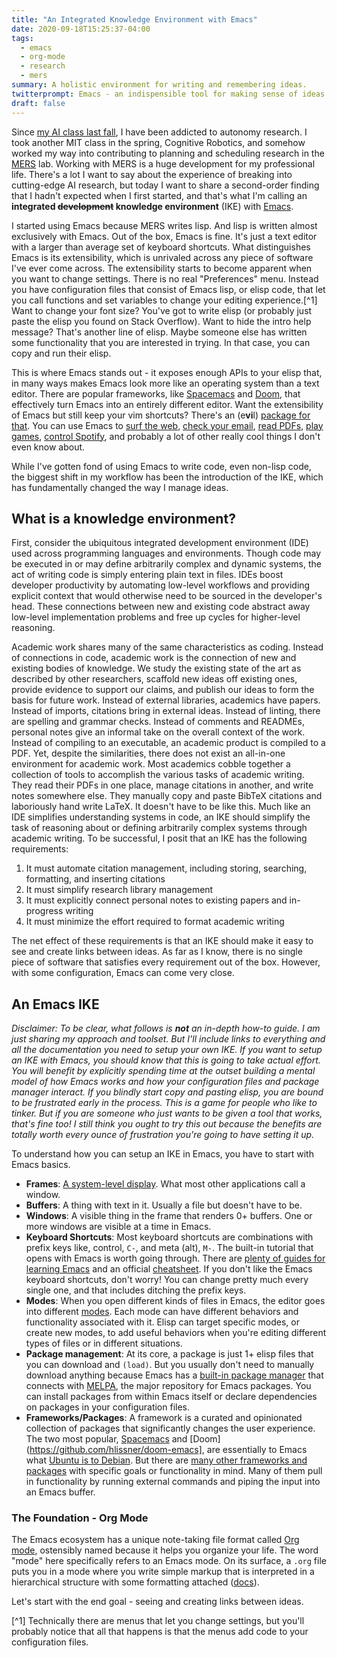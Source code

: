 ```yaml
---
title: "An Integrated Knowledge Environment with Emacs"
date: 2020-09-18T15:25:37-04:00
tags: 
  - emacs
  - org-mode
  - research
  - mers
summary: A holistic environment for writing and remembering ideas.
twitterprompt: Emacs - an indispensible tool for making sense of ideas
draft: false
---
```


Since [my AI class last fall](/posts/20191229-a-semester-of-ai-at-mit/), I have been addicted to autonomy research. I took another MIT class in the spring, Cognitive Robotics, and somehow worked my way into contributing to planning and scheduling research in the [MERS](https://www.csail.mit.edu/research/model-based-embedded-and-robotics-systems-group) lab. Working with MERS is a huge development for my professional life. There's a lot I want to say about the experience of breaking into cutting-edge AI research, but today I want to share a second-order finding that I hadn't expected when I first started, and that's what I'm calling an **integrated <strike>development</strike> knowledge environment** (IKE) with [Emacs](https://www.gnu.org/software/emacs/).

I started using Emacs because MERS writes lisp. And lisp is written almost exclusively with Emacs. Out of the box, Emacs is fine. It's just a text editor with a larger than average set of keyboard shortcuts. What distinguishes Emacs is its extensibility, which is unrivaled across any piece of software I've ever come across. The extensibility starts to become apparent when you want to change settings. There is no real "Preferences" menu. Instead you have configuration files that consist of Emacs lisp, or elisp code, that let you call functions and set variables to change your editing experience.[^1] Want to change your font size? You've got to write elisp (or probably just paste the elisp you found on Stack Overflow). Want to hide the intro help message? That's another line of elisp. Maybe someone else has written some functionality that you are interested in trying. In that case, you can copy and run their elisp.

This is where Emacs stands out - it exposes enough APIs to your elisp that, in many ways makes Emacs look more like an operating system than a text editor. There are popular frameworks, like [Spacemacs](https://www.spacemacs.org/) and [Doom](https://github.com/hlissner/doom-emacs), that effectively turn Emacs into an entirely different editor. Want the extensibility of Emacs but still keep your vim shortcuts? There's an (e**vi**l) [package for that](https://github.com/emacs-evil/evil). You can use Emacs to [surf the web](https://www.gnu.org/software/emacs/manual/html_mono/eww.html), [check your email](https://www.djcbsoftware.nl/code/mu/mu4e.html), [read PDFs](https://www.gnu.org/software/emacs/manual/html_node/emacs/Document-View.html), [play games](https://www.emacswiki.org/emacs/CategoryGames), [control Spotify](https://github.com/danielfm/spotify.el), and probably a lot of other really cool things I don't even know about.

While I've gotten fond of using Emacs to write code, even non-lisp code, the biggest shift in my workflow has been the introduction of the IKE, which has fundamentally changed the way I manage ideas.

## What is a knowledge environment?

First, consider the ubiquitous integrated development environment (IDE) used across programming languages and environments. Though code may be executed in or may define arbitrarily complex and dynamic systems, the act of writing code is simply entering plain text in files. IDEs boost developer productivity by automating low-level workflows and providing explicit context that would otherwise need to be sourced in the developer's head. These connections between new and existing code abstract away low-level implementation problems and free up cycles for higher-level reasoning.

Academic work shares many of the same characteristics as coding. Instead of connections in code, academic work is the connection of new and existing bodies of knowledge. We study the existing state of the art as described by other researchers, scaffold new ideas off existing ones, provide evidence to support our claims, and publish our ideas to form the basis for future work. Instead of external libraries, academics have papers. Instead of imports, citations bring in external ideas. Instead of linting, there are spelling and grammar checks. Instead of comments and READMEs, personal notes give an informal take on the overall context of the work. Instead of compiling to an executable, an academic product is compiled to a PDF. Yet, despite the similarities, there does not exist an all-in-one environment for academic work. Most academics cobble together a collection of tools to accomplish the various tasks of academic writing. They read their PDFs in one place, manage citations in another, and write notes somewhere else. They manually copy and paste BibTeX citations and laboriously hand write LaTeX. It doesn't have to be like this. Much like an IDE simplifies understanding systems in code, an IKE should simplify the task of reasoning about or defining arbitrarily complex systems through academic writing. To be successful, I posit that an IKE has the following requirements:

1. It must automate citation management, including storing, searching, formatting, and inserting citations
2. It must simplify research library management
3. It must explicitly connect personal notes to existing papers and in-progress writing
4. It must minimize the effort required to format academic writing

The net effect of these requirements is that an IKE should make it easy to see and create links between ideas. As far as I know, there is no single piece of software that satisfies every requirement out of the box. However, with some configuration, Emacs can come very close.

## An Emacs IKE

<em>Disclaimer: To be clear, what follows is **not** an in-depth how-to guide. I am just sharing my approach and toolset. But I'll include links to everything and all the documentation you need to setup your own IKE. If you want to setup an IKE with Emacs, you should know that this is going to take actual effort. You will benefit by explicitly spending time at the outset building a mental model of how Emacs works and how your configuration files and package manager interact. If you blindly start copy and pasting elisp, you are bound to be frustrated early in the process. This is a game for people who like to tinker. But if you are someone who just wants to be given a tool that works, that's fine too! I still think you ought to try this out because the benefits are totally worth every ounce of frustration you're going to have setting it up.</em>

To understand how you can setup an IKE in Emacs, you have to start with Emacs basics.

* **Frames**: [A system-level display](https://www.gnu.org/software/emacs/manual/html_node/emacs/Frames.html). What most other applications call a window.
* **Buffers**: A thing with text in it. Usually a file but doesn't have to be.
* **Windows**: A visible thing in the frame that renders 0+ buffers. One or more windows are visible at a time in Emacs.
* **Keyboard Shortcuts**: Most keyboard shortcuts are combinations with prefix keys like, control, `C-`, and meta (alt), `M-`. The built-in tutorial that opens with Emacs is worth going through. There are [plenty of guides for learning Emacs](https://www.emacswiki.org/emacs/LearningEmacs) and an official [cheatsheet](https://www.gnu.org/software/emacs/refcards/pdf/refcard.pdf). If you don't like the Emacs keyboard shortcuts, don't worry! You can change pretty much every single one, and that includes ditching the prefix keys.
* **Modes**: When you open different kinds of files in Emacs, the editor goes into different [modes](https://www.gnu.org/software/emacs/manual/html_node/emacs/Modes.html). Each mode can have different behaviors and functionality associated with it. Elisp can target specific modes, or create new modes, to add useful behaviors when you're editing different types of files or in different situations.
* **Package management**: At its core, a package is just 1+ elisp files that you can download and `(load)`. But you usually don't need to manually download anything because Emacs has a [built-in package manager](https://www.emacswiki.org/emacs/InstallingPackages) that connects with [MELPA](https://melpa.org/), the major repository for Emacs packages. You can install packages from within Emacs itself or declare dependencies on packages in your configuration files.
* **Frameworks/Packages**: A framework is a curated and opinionated collection of packages that significantly changes the user experience. The two most popular,  [Spacemacs](https://www.spacemacs.org/) and [Doom](https://github.com/hlissner/doom-emacs], are essentially to Emacs what [Ubuntu is to Debian](https://ubuntu.com/community/debian). But there are [many other frameworks and packages](https://github.com/emacs-tw/awesome-emacs) with specific goals or functionality in mind. Many of them pull in functionality by running external commands and piping the input into an Emacs buffer.

### The Foundation - Org Mode

The Emacs ecosystem has a unique note-taking file format called [Org mode](https://orgmode.org/), ostensibly named because it helps you organize your life. The word "mode" here specifically refers to an Emacs mode. On its surface, a `.org` file puts you in a mode where you write simple markup that is interpreted in a hierarchical structure with some formatting attached ([docs](https://orgmode.org/org.html)). 

Let's start with the end goal - seeing and creating links between ideas.


[^1] Technically there are menus that let you change settings, but you'll probably notice that all that happens is that the menus add code to your configuration files. 
